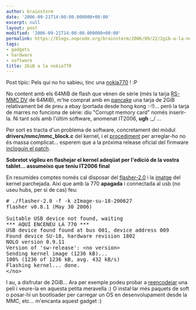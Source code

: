 ```yaml
---
author: brainstorm
date: '2006-09-21T14:00:00.000000+00:00'
excerpt: null
layout: post
modified: '2006-09-21T14:00:00.000000+00:00'
permalink: https://blogs.nopcode.org/brainstorm/2006/09/22/2gib-a-la-nokia770/
tags:
- gadgets
- hardware
- software
title: 2GiB a la nokia770
---
```


Post típic: Pels qui no ho sabieu, tinc una [nokia770][1] ! :P 

No content amb els 64MiB de flash que vènen de sèrie (més la tarja [RS-MMC DV][2] de 64MiB), m'he comprat amb en [pancake][3] una tarja de 2GiB relativament bé de preu a ebay (portada desde hong kong :-!)... però la tarja de marres no funciona de sèrie: diu "Corrupt memory card" només inserir-la. Ni tant sols amb l'últim software, anomenat IT2006, **ugh** :_/ ...

<!--more-->

Per sort es tracta d'un problema de software, concretament del mòdul **drivers/mmc/mmc_block.c** del kernel, i el [procediment][4] per arreglar-ho no és massa complicat... esperem que a la pròxima release oficial del firmware [incloguin el patch][5].

**Sobretot vigileu en flashejar el kernel adeqüat per l'edició de la vostra tablet... assumeixo que teniu IT2006 final**

En resumides comptes només cal disposar del [flasher-2.0][6] i la [imatge][7] del kernel parchejada. Així que amb la 770 **apagada** i connectada al usb (no useu hubs, per si de cas) feu:

<pre># ./flasher-2.0 -f -k zImage-su-18-200627
flasher v0.8.1 (May 30 2006)

Suitable USB device not found, waiting
*** AQUI ENCENEU LA 770 ***
USB device found found at bus 001, device address 009
Found device SU-18, hardware revision 1802
NOLO version 0.9.11
Version of 'sw-release': &lt;no version>
Sending kernel image (1236 kB)...
100% (1236 of 1236 kB, avg. 432 kB/s)
Flashing kernel... done.
&lt;/no></pre>

I au, a disfrutar de 2GiB... Ara per exemple podeu probar a [reencodejar][8] una peli i veure-la en aquesta petita meravella :) O instal·lar més paquets de soft o posar-hi un bootloader per carregar un OS en desenvolupament desde la MMC, etc... m'encanta aquest gadget :)

 [1]: https://en.wikipedia.org/wiki/Nokia_770
 [2]: https://en.wikipedia.org/wiki/RS-MMC
 [3]: https://blogs.nopcode.org/pancake
 [4]: https://www.internettablettalk.com/forums/showpost.php?p=20852&postcount=55
 [5]: https://maemo.org/bugzilla/show_bug.cgi?id=621
 [6]: https://www.maemo.org/downloads/d3.php
 [7]: https://www.freenux.org/~mm/zImage-su-18-200627
 [8]: https://www.bleb.org/software/770/770-encode.pl